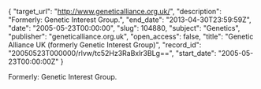 {
  "target_url": "http://www.geneticalliance.org.uk/", 
  "description": "Formerly: Genetic Interest Group.", 
  "end_date": "2013-04-30T23:59:59Z", 
  "date": "2005-05-23T00:00:00", 
  "slug": 104880, 
  "subject": "Genetics", 
  "publisher": "geneticalliance.org.uk", 
  "open_access": false, 
  "title": "Genetic Alliance UK (formerly Genetic Interest Group)", 
  "record_id": "20050523T000000/rlvw/tc52Hz3RaBxlr3BLg==", 
  "start_date": "2005-05-23T00:00:00Z"
}

Formerly: Genetic Interest Group.